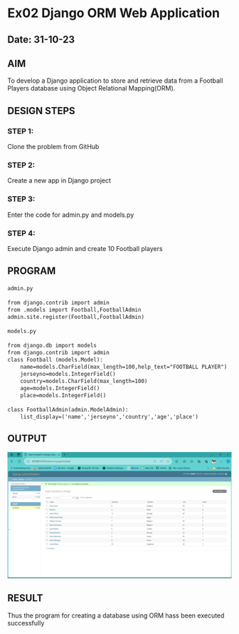 # Ex02 Django ORM Web Application
## Date: 31-10-23

## AIM
To develop a Django application to store and retrieve data from a Football Players database using Object Relational Mapping(ORM).

## DESIGN STEPS

### STEP 1:
Clone the problem from GitHub

### STEP 2:
Create a new app in Django project

### STEP 3:
Enter the code for admin.py and models.py

### STEP 4:
Execute Django admin and create 10 Football players

## PROGRAM
```
admin.py 

from django.contrib import admin
from .models import Football,FootballAdmin
admin.site.register(Football,FootballAdmin)

models.py

from django.db import models
from django.contrib import admin
class Football (models.Model):
    name=models.CharField(max_length=100,help_text="FOOTBALL PLAYER")
    jerseyno=models.IntegerField()
    country=models.CharField(max_length=100)
    age=models.IntegerField()
    place=models.IntegerField()

class FootballAdmin(admin.ModelAdmin):
    list_display=('name','jerseyno','country','age','place')

```


## OUTPUT
![Alt text](<Screenshot (382).png>)



## RESULT
Thus the program for creating a database using ORM hass been executed successfully
